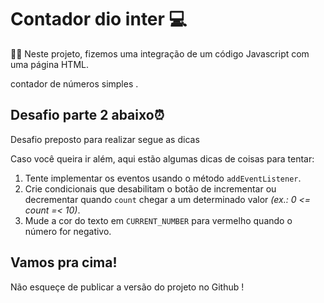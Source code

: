 # Contador dio inter :computer: 

:woman_shrugging: Neste projeto, fizemos uma integração de um código Javascript com uma página HTML.

contador de números simples .

## Desafio parte 2 abaixo:alarm_clock:

Desafio preposto para realizar segue as dicas

Caso você queira ir além, aqui estão algumas dicas de coisas para tentar:

1. Tente implementar os eventos usando o método `addEventListener`.
2. Crie condicionais que desabilitam o botão de incrementar ou decrementar quando `count` chegar a um determinado valor *(ex.: 0 <= count =< 10)*.
3. Mude a cor do texto em `CURRENT_NUMBER` para vermelho quando o número for negativo.

## Vamos pra cima!

Não esqueçe de publicar a versão do projeto no Github !
